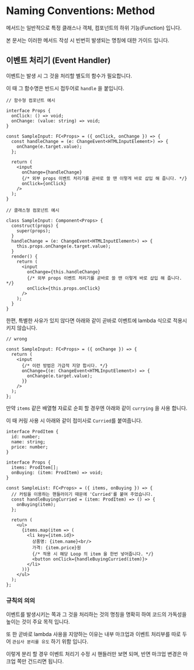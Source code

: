 # Naming Conventions: Method

메서드는 일반적으로 특정 클래스나 객체, 컴포넌트의 하위 기능(Function) 입니다.

본 문서는 이러한 메서드 작성 시 빈번히 발생되는 명칭에 대한 가이드 입니다.

## 이벤트 처리기 (Event Handler)

이벤트는 발생 시 그 것을 처리할 별도의 함수가 필요합니다.

이 때 그 함수명은 반드시 접두어로 `handle` 을 붙입니다.

```tsx
// 함수형 컴포넌트 예시

interface Props {
  onClick: () => void;
  onChange: (value: string) => void;
}

const SampleInput: FC<Props> = ({ onClick, onChange }) => {
  const handleChange = (e: ChangeEvent<HTMLInputElement>) => {
    onChange(e.target.value);
  };

  return (
    <input
      onChange={handleChange}
      {/* 외부 props 이벤트 처리기를 곧바로 쓸 땐 이렇게 바로 삽입 해 줍니다. */}
      onClick={onClick}
    />
  );
}
```

```tsx
// 클래스형 컴포넌트 예시

class SampleInput: Component<Props> {
  construct(props) {
    super(props);
  }
  handleChange = (e: ChangeEvent<HTMLInputElement>) => {
    this.props.onChange(e.target.value);
  }
  render() {
    return (
      <input
        onChange={this.handleChange}
        {/* 외부 props 이벤트 처리기를 곧바로 쓸 땐 이렇게 바로 삽입 해 줍니다. */}
        onClick={this.props.onClick}
      />
    );
  }
}
```

한편, 특별한 사유가 있지 않다면 아래와 같이 곧바로 이벤트에 lambda 식으로 적용시키지 않습니다.

```tsx
// wrong

const SampleInput: FC<Props> = ({ onChange }) => {
  return (
    <input
      {/* 이런 방법은 가급적 지양 합시다. */}
      onChange={(e: ChangeEvent<HTMLInputElement>) => {
        onChange(e.target.value);
      }}
    />
  );
};
```

만약 `items` 같은 배열형 자료로 순회 할 경우엔 아래와 같이 `currying` 을 사용 합니다.

이 때 커링 사용 시 아래와 같이 접미사로 `Curried`를 붙여줍니다.

```tsx
interface ProdItem {
  id: number;
  name: string;
  price: number;
}

interface Props {
  items: ProdItem[];
  onBuying: (item: ProdItem) => void;
}

const SampleList: FC<Props> = ({ items, onBuying }) => {
  // 커링을 이용하는 핸들러이기 때문에 'Curried'를 붙여 주었습니다.
  const handleBuyingCurried = (item: ProdItem) => () => {
    onBuying(item);
  };

  return (
    <ul>
      {items.map(item => (
        <li key={item.id}>
          상품명: {item.name}<br/>
          가격: {item.price}원
          {/* 적용 시 해당 Loop 의 item 을 한번 넣어줍니다. */}
          <button onClick={handleBuyingCurried(item)}>
        </li>
      ))}
    </ul>
  );
};
```

### 규칙의 의의

이벤트를 발생시키는 쪽과 그 것을 처리하는 것의 명칭을 명확히 하여 코드의 가독성을 높이는 것이 주요 목적 입니다.

또 한 곧바로 lambda 사용을 지양하는 이유는 내부 마크업과 이벤트 처리부를 따로 두어 `관심사 분리를 유도` 하기 위함 입니다.

이렇게 분리 할 경우 이벤트 처리기 수정 시 핸들러만 보면 되며, 반면 마크업 변경은 마크업 쪽만 건드리면 됩니다.
